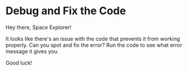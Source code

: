 # Debug and Fix the Code

Hey there, Space Explorer!

It looks like there's an issue with the code that prevents it from working properly. Can you spot and fix the error? Run the code to see what error message it gives you.

Good luck!